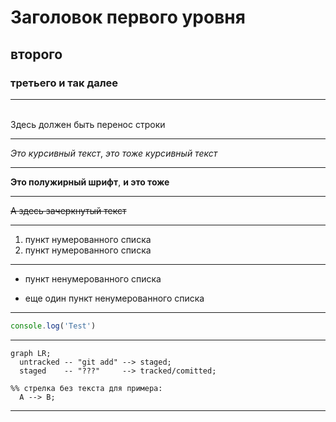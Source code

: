 # Заголовок первого уровня
## второго 
### третьего и так далее 
_______________
<br> Здесь должен быть перенос строки 
_______________
*Это курсивный текст*, _это тоже курсивный текст_
_______________
**Это полужирный шрифт**, __и это тоже__
_______________
~~А здесь зачеркнутый текст~~
_______________
1. пункт нумерованного списка
2. пункт нумерованного списка
_______________
* пункт ненумерованного списка
- еще один пункт ненумерованного списка
_______________
```javascript
console.log('Test')
````
_______________
```mermaid
graph LR;
  untracked -- "git add" --> staged;
  staged    -- "???"     --> tracked/comitted;

%% стрелка без текста для примера: 
  A --> B;
``` 
_______________